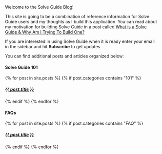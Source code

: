 
Welcome to the Solve Guide Blog! 

This site is going to be a combination of reference information for Solve Guide users and my thoughts as I build this application. You can read about my motivation for building Solve Guide in a post called [What is a Solve Guide & Why Am I Trying To Build One?](/101/2024/03/10/What-is-a-Solve-Guide)

If you are interested in using Solve Guide when it is ready enter your email in the sidebar and hit **Subscribe** to get updates.
 
You can find additional posts and articles organized below:

<h4>Solve Guide 101</h4>
{% for post in site.posts %}
  {% if post.categories contains "101" %}
    <h5><a href="{{ post.url }}">{{ post.title }}</a></h5>
  {% endif %}
{% endfor %}


<h4>FAQs</h4>
{% for post in site.posts %}
  {% if post.categories contains "FAQ" %}
    <h5><a href="{{ post.url }}">{{ post.title }}</a></h5>
  {% endif %}
{% endfor %}




